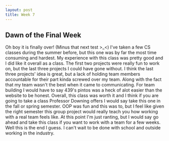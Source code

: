 ```yaml
---
layout: post
title: Week 7
---
```



<h2>Dawn of the Final Week</h2>

Oh boy it is finally over! (Minus that next test >_<) I've taken a few CS classes during the summer before, but this one was by far the most time consuming and hardest. My experience with this class was pretty good and I did like it overall as a class. The first two projects were really fun to work on, but the last three projects I could have gone without. I think the last three projects' idea is great, but a lack of holding team members accountable for their part kinda screwed over my team. Along with the fact that my team wasn't the best when it came to communicating. For team building I would have to say 439's pintos was a heck of alot easier than the website to be honest. Overall, this class was worth it and I think if you are going to take a class Professor Downing offers I would say take this one in the fall or spring semester. OOP was fun and this was to, but I feel like given the right semester this group project would really teach you how working with a real team feels like. At this point I'm just ranting, but I would say go ahead and take this class if you want to work with a team for a few weeks. Well this is the end I guess. I can't wait to be done with school and outside working in the industry.